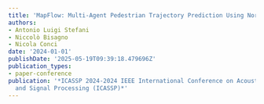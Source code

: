 ```yaml
---
title: 'MapFlow: Multi-Agent Pedestrian Trajectory Prediction Using Normalizing Flow'
authors:
- Antonio Luigi Stefani
- Niccolò Bisagno
- Nicola Conci
date: '2024-01-01'
publishDate: '2025-05-19T09:39:18.479696Z'
publication_types:
- paper-conference
publication: '*ICASSP 2024-2024 IEEE International Conference on Acoustics, Speech
  and Signal Processing (ICASSP)*'
---
```

